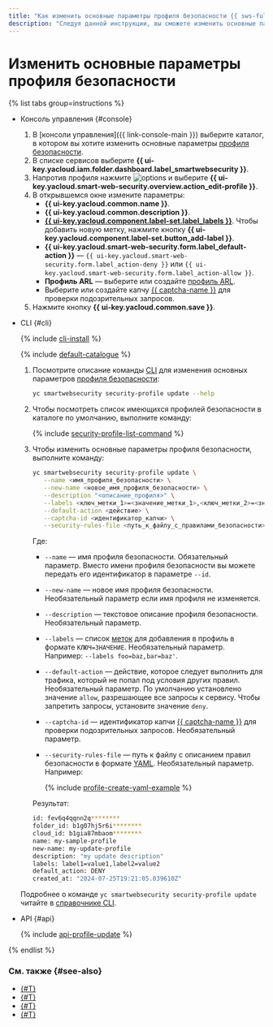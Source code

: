 ```yaml
---
title: "Как изменить основные параметры профиля безопасности {{ sws-full-name }}"
description: "Следуя данной инструкции, вы сможете изменить основные параметры профиля безопасности {{ sws-full-name }}."
---
```


# Изменить основные параметры профиля безопасности

{% list tabs group=instructions %}

- Консоль управления {#console}

  1. В [консоли управления]({{ link-console-main }}) выберите каталог, в котором вы хотите изменить основные параметры [профиля безопасности](../concepts/profiles.md).
  1. В списке сервисов выберите **{{ ui-key.yacloud.iam.folder.dashboard.label_smartwebsecurity }}**.
  1. Напротив профиля нажмите ![options](../../_assets/console-icons/ellipsis.svg) и выберите **{{ ui-key.yacloud.smart-web-security.overview.action_edit-profile }}**.
  1. В открывшемся окне измените параметры:
      * **{{ ui-key.yacloud.common.name }}**.
      * **{{ ui-key.yacloud.common.description }}**.
      * [**{{ ui-key.yacloud.component.label-set.label_labels }}**](../../resource-manager/concepts/labels.md). Чтобы добавить новую метку, нажмите кнопку **{{ ui-key.yacloud.component.label-set.button_add-label }}**.
      * **{{ ui-key.yacloud.smart-web-security.form.label_default-action }}** — `{{ ui-key.yacloud.smart-web-security.form.label_action-deny }}` или `{{ ui-key.yacloud.smart-web-security.form.label_action-allow }}`.
      * **Профиль ARL** — выберите или создайте [профиль ARL](../concepts/arl.md).
      * Выберите или создайте капчу [{{ captcha-name }}](../../smartcaptcha/) для проверки подозрительных запросов.
  1. Нажмите кнопку **{{ ui-key.yacloud.common.save }}**.

- CLI {#cli}

  {% include [cli-install](../../_includes/cli-install.md) %}

  {% include [default-catalogue](../../_includes/default-catalogue.md) %}

  1. Посмотрите описание команды [CLI](../../cli/quickstart.md) для изменения основных параметров [профиля безопасности](../concepts/profiles.md):

     ```bash
     yc smartwebsecurity security-profile update --help
     ```

  1. Чтобы посмотреть список имеющихся профилей безопасности в каталоге по умолчанию, выполните команду:

     {% include [security-profile-list-command](../../_includes/smartwebsecurity/security-profile-list-command.md) %}

  1. Чтобы изменить основные параметры профиля безопасности, выполните команду:

     ```bash
     yc smartwebsecurity security-profile update \
        --name <имя_профиля_безопасности> \
        --new-name <новое_имя_профиля_безопасности> \
        --description "<описание_профиля>" \
        --labels <ключ_метки_1>=<значение_метки_1>,<ключ_метки_2>=<значение_метки_2>,...,<ключ_метки_n>=<значение_метки_n> \
        --default-action <действие> \
        --captcha-id <идентификатор_капчи> \
        --security-rules-file <путь_к_файлу_с_правилами_безопасности>
     ```

     Где:
     
     * `--name` — имя профиля безопасности. Обязательный параметр. Вместо имени профиля безопасности вы можете передать его идентификатор в параметре `--id`.
     * `--new-name` — новое имя профиля безопасности. Необязательный параметр если имя профиля не изменяется.
     * `--description` — текстовое описание профиля безопасности. Необязательный параметр.
     * `--labels` — список [меток](../../resource-manager/concepts/labels.md) для добавления в профиль в формате `КЛЮЧ=ЗНАЧЕНИЕ`. Необязательный параметр. Например: `--labels foo=baz,bar=baz'`.
     * `--default-action` — действие, которое следует выполнить для трафика, который не попал под условия других правил. Необязательный параметр. По умолчанию установлено значение `allow`, разрешающее все запросы к сервису. Чтобы запретить запросы, установите значение `deny`.
     * `--captcha-id` — идентификатор капчи [{{ captcha-name }}](../../smartcaptcha/) для проверки подозрительных запросов. Необязательный параметр.
     * `--security-rules-file` — путь к файлу с описанием правил безопасности в формате [YAML](https://ru.wikipedia.org/wiki/YAML). Необязательный параметр. Например:
     
         {% include [profile-create-yaml-example](../../_includes/smartwebsecurity/profile-create-yaml-example.md) %}

     Результат:

     ```bash
     id: fev6q4qqnn2q********
     folder_id: b1g07hj5r6i********
     cloud_id: b1gia87mbaom********
     name: my-sample-profile
     new-name: my-update-profile
     description: "my update description"
     labels: label1=value1,label2=value2
     default_action: DENY
     created_at: "2024-07-25T19:21:05.039610Z"
     ```

  Подробнее о команде `yc smartwebsecurity security-profile update` читайте в [справочнике CLI](../../cli/cli-ref/managed-services/smartwebsecurity/security-profile/update.md).

- API {#api}

  {% include [api-profile-update](../../_includes/smartwebsecurity/api-profile-update.md) %}

{% endlist %}

### См. также {#see-also}

* [{#T}](rule-add.md)
* [{#T}](rule-update.md)
* [{#T}](host-connect.md)
* [{#T}](profile-delete.md)
